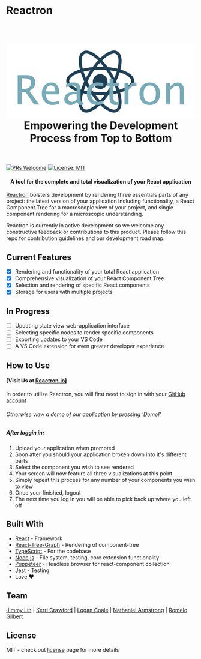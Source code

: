 # Reactron
<h1 align="center">
  <br>
    <img align="center" src="./assets/logo.png" alt="Reactron Logo">
  <br>
  Empowering the Development Process from Top to Bottom
  <br>
  <br>
</h1>

[![PRs Welcome](https://img.shields.io/badge/PRs-welcome-brightgreen.svg)](https://github.com/oslabs-beta/reactron/pulls)
[![License: MIT](https://img.shields.io/badge/License-MIT-yellow.svg)](https://github.com/oslabs-beta/reactron/LICENSE)

<h4 align="center">A tool for the complete and total visualization of your React application</h4>

[Reactron](https://reactron.io/) bolsters development by rendering three essentials parts of any project: the latest version of your application including functionality, a React Component Tree for a macroscopic view of your project, and single component rendering for a microscopic understanding.

Reactron is currently in active development so we welcome any constructive feedback or contributions to this product. Please follow this repo for contribution guidelines and our development road map.

<!-- ## Features in the pipeline
<img src="https://github.com/ReactION-js/ReactION/blob/master/src/ReactION-sample.png?raw=true" alt="features">
<br>

1. **Works with any React application** - ReactION supports React 16.1+ (including React Fiber) and React Router v4.
2. **Visualize your app** - ReactION shows the current structure of your application in real time with hot reloading.
3. **Preview your HTML** - Live render of your App through the in-editor HTML preview in sync with the tree view.
4. **From Tree to Codes** - ReactION will open up the React file that is associated with the particular component on the tree view when you click it.
5. **Gain quick insights into your React tree state** - the React tree nodes will have different colors based on its current state and props, including the latest component change.
6. **Debug your React** - With ReactION, you can travel through different state changes of your React application -->
<!-- ## Prerequisite -->
<!-- - Provide your complete or partially constructed application after first logging in with your GitHub account -->
<!-- - Also, you will need a React application. Feel free to fork and clone our sample app [here!](https://github.com/ReactION-js/sample-project-react) -->

<!-- ## Demo of current product
![](src/Demo.gif) -->

## Current Features
- [x] Rendering and functionality of your total React application
- [x] Comprehensive visualization of your React Component Tree 
- [x] Selection and rendering of specific React components 
- [x] Storage for users with multiple projects

## In Progress
- [ ] Updating state view web-application interface
- [ ] Selecting specific nodes to render specific components
- [ ] Exporting updates to your VS Code
- [ ] A VS Code extension for even greater developer experience

## How to Use
#### [Visit Us at [Reactron.io](https://reactron.io/)]
In order to utilize Reactron, you will first need to sign in with your [GitHub account](https://github.com/)
###### Otherwise view a demo of our application by pressing 'Demo!'

##### After loggin in:
1. Upload your application when prompted
2. Soon after you should your application broken down into it's different parts
3. Select the component you wish to see rendered
4. Your screen will now feature all three visualizations at this point
5. Simply repeat this process for any number of your components you wish to view
6. Once your finished, logout
7. The next time you log in you will be able to pick back up where you left off
<!-- 
#### [Download From VS Code Marketplace]
You can download the extension directly from the [Marketplace](https://marketplace.visualstudio.com/items?itemName=ReactION-js.ReactION). -->

## Built With
- [React](https://reactjs.org/) - Framework
- [React-Tree-Graph](https://www.npmjs.com/package/react-tree-graph) - Rendering of component-tree
- [TypeScript](https://www.typescriptlang.org/) - For the codebase
- [Node.js](https://nodejs.org/en/) - File system, testing, core extension functionality
- [Puppeteer](https://pptr.dev/) - Headless browser for react-component collection
- [Jest](https://jestjs.io/) - Testing
- Love ❤️

<!-- ## Contributing
ReactION is currently in beta release. Please let us know about bugs and suggestions at the [issue](https://github.com/ReactION-js/ReactION/issues) section.  Feel free to fork this repo and submit pull requests! -->

## Team
[Jimmy Lin](https://github.com/odylic) |
[Kerri Crawford](https://github.com/kerriannercrawford) |
[Logan Coale](https://github.com/SteeleCoale) |
[Nathaniel Armstrong](https://github.com/n8innate) |
[Romelo Gilbert](https://github.com/Seymour-creates)

## License
MIT - check out [license](https://github.com/oslabs-beta/reactron/LICENSE) page for more details